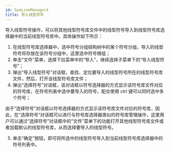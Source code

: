```yaml
---
id: SymLineManager4
title: 导入线型符号
---
```

导入线型符号操作，可以将其他线型符号库文件中的线型符号导入到线型符号库选择器中的当前线型符号库中。具体操作如下所示：

1. 在线型符号库选择器中，选中符号分组结构树中的某个符号分组，导入的线型符号将存放在该符号分组中，这里选中符号根组；
2. 单击“文件”菜单，选择下拉菜单中的“导入”，继续选择子菜单下的“导入线型符号”； 
3. 弹出“导入线型符号”对话框，查找、定位要导入的线型符号所在的线型符号库文件，然后，打开该线型符号库文件； 
4. 弹出“选择符号”对话框，该对话框以符号选择器的方式显示该符号库文件对应的符号库，在符号列表中选中要导入的符号，配合使用 ctrl 键可以同时选中多个符号； 

由于“选择符号”对话框以符号选择器的方式显示该符号库文件对应的符号库，因此，在“选择符号”对话框可以进行与符号库选择器类似的符号库管理操作，这里用户可以通过“选择符号”对话框中的“文件”菜单下的功能打开其他线型符号库文件或者加载默认的线型符号库，从而选择要导入的线型符号。

5. 单击“确定”按钮，即可将所选中的线型符号导入到当前线型符号库选择器中的符号列表中。 
